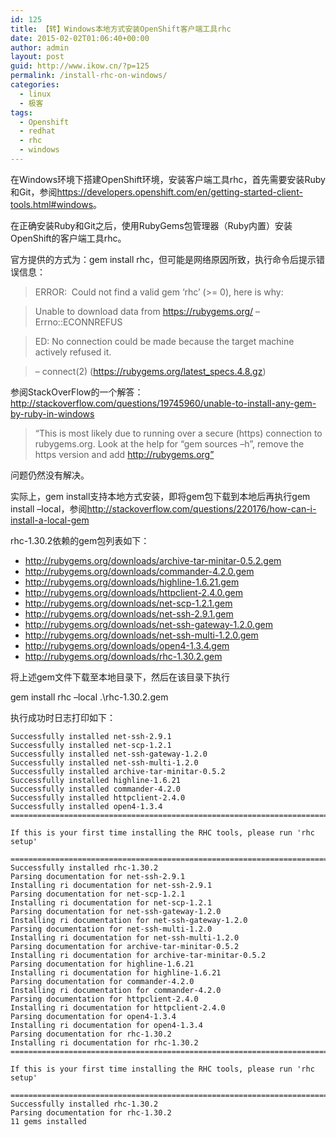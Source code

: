 ```yaml
---
id: 125
title: 【转】Windows本地方式安装OpenShift客户端工具rhc
date: 2015-02-02T01:06:40+00:00
author: admin
layout: post
guid: http://www.ikow.cn/?p=125
permalink: /install-rhc-on-windows/
categories:
  - linux
  - 极客
tags:
  - Openshift
  - redhat
  - rhc
  - windows
---
```

在Windows环境下搭建OpenShift环境，安装客户端工具rhc，首先需要安装Ruby和Git，参阅<a href="https://developers.openshift.com/en/getting-started-client-tools.html#windows" target="_blank">https://developers.openshift.com/en/getting-started-client-tools.html#windows</a>。

在正确安装Ruby和Git之后，使用RubyGems包管理器（Ruby内置）安装OpenShift的客户端工具rhc。

官方提供的方式为：gem install rhc，但可能是网络原因所致，执行命令后提示错误信息：

> ERROR:  Could not find a valid gem &#8216;rhc&#8217; (>= 0), here is why:
  
> Unable to download data from https://rubygems.org/ &#8211; Errno::ECONNREFUS
  
> ED: No connection could be made because the target machine actively refused it.
  
> &#8211; connect(2) (https://rubygems.org/latest_specs.4.8.gz)

参阅StackOverFlow的一个解答：<a href="http://stackoverflow.com/questions/19745960/unable-to-install-any-gem-by-ruby-in-windows" target="_blank">http://stackoverflow.com/questions/19745960/unable-to-install-any-gem-by-ruby-in-windows</a>

> “This is most likely due to running over a secure (https) connection to rubygems.org. Look at the help for “gem sources –h”, remove the https version and add http://rubygems.org”

问题仍然没有解决。

实际上，gem install支持本地方式安装，即将gem包下载到本地后再执行gem install &#8211;local，参阅<a href="http://stackoverflow.com/questions/220176/how-can-i-install-a-local-gem" target="_blank">http://stackoverflow.com/questions/220176/how-can-i-install-a-local-gem</a>

rhc-1.30.2依赖的gem包列表如下：

  * http://rubygems.org/downloads/archive-tar-minitar-0.5.2.gem
  * http://rubygems.org/downloads/commander-4.2.0.gem
  * http://rubygems.org/downloads/highline-1.6.21.gem
  * http://rubygems.org/downloads/httpclient-2.4.0.gem
  * http://rubygems.org/downloads/net-scp-1.2.1.gem
  * http://rubygems.org/downloads/net-ssh-2.9.1.gem
  * http://rubygems.org/downloads/net-ssh-gateway-1.2.0.gem
  * http://rubygems.org/downloads/net-ssh-multi-1.2.0.gem
  * http://rubygems.org/downloads/open4-1.3.4.gem
  * http://rubygems.org/downloads/rhc-1.30.2.gem

将上述gem文件下载至本地目录下，然后在该目录下执行

gem install rhc &#8211;local .\rhc-1.30.2.gem

执行成功时日志打印如下：

    Successfully installed net-ssh-2.9.1
    Successfully installed net-scp-1.2.1
    Successfully installed net-ssh-gateway-1.2.0
    Successfully installed net-ssh-multi-1.2.0
    Successfully installed archive-tar-minitar-0.5.2
    Successfully installed highline-1.6.21
    Successfully installed commander-4.2.0
    Successfully installed httpclient-2.4.0
    Successfully installed open4-1.3.4
    ===========================================================================
    
    If this is your first time installing the RHC tools, please run 'rhc setup'
    
    ===========================================================================
    Successfully installed rhc-1.30.2
    Parsing documentation for net-ssh-2.9.1
    Installing ri documentation for net-ssh-2.9.1
    Parsing documentation for net-scp-1.2.1
    Installing ri documentation for net-scp-1.2.1
    Parsing documentation for net-ssh-gateway-1.2.0
    Installing ri documentation for net-ssh-gateway-1.2.0
    Parsing documentation for net-ssh-multi-1.2.0
    Installing ri documentation for net-ssh-multi-1.2.0
    Parsing documentation for archive-tar-minitar-0.5.2
    Installing ri documentation for archive-tar-minitar-0.5.2
    Parsing documentation for highline-1.6.21
    Installing ri documentation for highline-1.6.21
    Parsing documentation for commander-4.2.0
    Installing ri documentation for commander-4.2.0
    Parsing documentation for httpclient-2.4.0
    Installing ri documentation for httpclient-2.4.0
    Parsing documentation for open4-1.3.4
    Installing ri documentation for open4-1.3.4
    Parsing documentation for rhc-1.30.2
    Installing ri documentation for rhc-1.30.2
    ===========================================================================
    
    If this is your first time installing the RHC tools, please run 'rhc setup'
    
    ===========================================================================
    Successfully installed rhc-1.30.2
    Parsing documentation for rhc-1.30.2
    11 gems installed